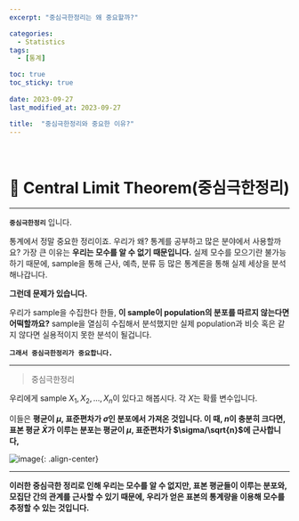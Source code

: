 ```yaml
---
excerpt: "중심극한정리는 왜 중요할까?"

categories:
  - Statistics
tags:
  - [통계]

toc: true
toc_sticky: true
 
date: 2023-09-27
last_modified_at: 2023-09-27

title:  "중심극한정리와 중요한 이유?"
---
```

<br>

# 📌 Central Limit Theorem(중심극한정리)
---

**`중심극한정리`** 입니다.

통계에서 정말 중요한 정리이죠. 우리가 왜? 통계를 공부하고 많은 분야에서 사용할까요? 가장 큰 이유는 **우리는 모수를 알 수 없기 때문입니다.** 실제 모수를 모으기란 불가능 하기 때문에, sample을 통해 근사, 예측, 분류 등 많은 통계론을 통해 실제 세상을 분석해나갑니다.

**그런데 문제가 있습니다.**

우리가 sample을 수집한다 한들, **이 sample이 population의 분포를 따르지 않는다면 어떡할까요?** sample을 열심히 수집해서 분석했지만 실제 population과 비슷 혹은 같지 않다면 실용적이지 못한 분석이 될겁니다.

**`그래서 중심극한정리가 중요합니다.`**

---

> 중심극한정리

우리에게 sample $X_1, X_2, ..., X_n$이 있다고 해봅시다. 각 $X$는 확률 변수입니다.

이들은 **평균이 $\mu$, 표준편차가 $\sigma$인 분포에서 가져온 것입니다. 이 때, $n$이 충분히 크다면, 표본 평균 $\bar{X}$가 이루는 분포는 평균이 $\mu$, 표준편차가 $\sigma/\sqrt{n}$에 근사합니다,**

![image](https://github.com/novicedata/template_ML/assets/88019539/e0497b97-0c62-4073-8911-c3f0c67949f6){: .align-center}

---

**이러한 중심극한 정리로 인해 우리는 모수를 알 수 없지만, 표본 평균들이 이루는 분포와, 모집단 간의 관계를 근사할 수 있기 때문에, 우리가 얻은 표본의 통계량을 이용해 모수를 추정할 수 있는 것입니다.**
